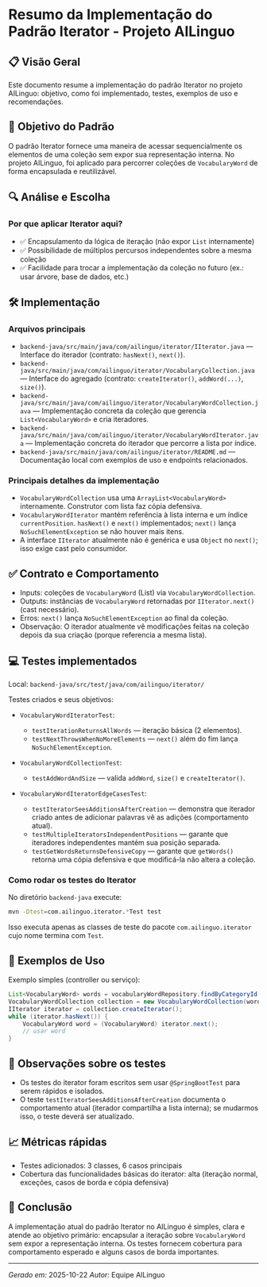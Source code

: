 # Resumo da Implementação do Padrão Iterator - Projeto AILinguo

## 📋 Visão Geral

Este documento resume a implementação do padrão Iterator no projeto AILinguo: objetivo, como foi implementado, testes, exemplos de uso e recomendações.

## 🎯 Objetivo do Padrão

O padrão Iterator fornece uma maneira de acessar sequencialmente os elementos de uma coleção sem expor sua representação interna. No projeto AILinguo, foi aplicado para percorrer coleções de `VocabularyWord` de forma encapsulada e reutilizável.

## 🔍 Análise e Escolha

### Por que aplicar Iterator aqui?
- ✅ Encapsulamento da lógica de iteração (não expor `List` internamente)
- ✅ Possibilidade de múltiplos percursos independentes sobre a mesma coleção
- ✅ Facilidade para trocar a implementação da coleção no futuro (ex.: usar árvore, base de dados, etc.)

## 🛠️ Implementação

### Arquivos principais
- `backend-java/src/main/java/com/ailinguo/iterator/IIterator.java` — Interface do iterador (contrato: `hasNext()`, `next()`).
- `backend-java/src/main/java/com/ailinguo/iterator/VocabularyCollection.java` — Interface do agregado (contrato: `createIterator()`, `addWord(...)`, `size()`).
- `backend-java/src/main/java/com/ailinguo/iterator/VocabularyWordCollection.java` — Implementação concreta da coleção que gerencia `List<VocabularyWord>` e cria iteradores.
- `backend-java/src/main/java/com/ailinguo/iterator/VocabularyWordIterator.java` — Implementação concreta do iterador que percorre a lista por índice.
- `backend-java/src/main/java/com/ailinguo/iterator/README.md` — Documentação local com exemplos de uso e endpoints relacionados.

### Principais detalhes da implementação
- `VocabularyWordCollection` usa uma `ArrayList<VocabularyWord>` internamente. Construtor com lista faz cópia defensiva.
- `VocabularyWordIterator` mantém referência à lista interna e um índice `currentPosition`. `hasNext()` e `next()` implementados; `next()` lança `NoSuchElementException` se não houver mais itens.
- A interface `IIterator` atualmente não é genérica e usa `Object` no `next()`; isso exige cast pelo consumidor.

## ✅ Contrato e Comportamento
- Inputs: coleções de `VocabularyWord` (List<VocabularyWord>) via `VocabularyWordCollection`.
- Outputs: instâncias de `VocabularyWord` retornadas por `IIterator.next()` (cast necessário).
- Erros: `next()` lança `NoSuchElementException` ao final da coleção.
- Observação: O iterador atualmente vê modificações feitas na coleção depois da sua criação (porque referencia a mesma lista).

## 💻 Testes implementados
Local: `backend-java/src/test/java/com/ailinguo/iterator/`

Testes criados e seus objetivos:
- `VocabularyWordIteratorTest`:
  - `testIterationReturnsAllWords` — iteração básica (2 elementos).
  - `testNextThrowsWhenNoMoreElements` — `next()` além do fim lança `NoSuchElementException`.

- `VocabularyWordCollectionTest`:
  - `testAddWordAndSize` — valida `addWord`, `size()` e `createIterator()`.

- `VocabularyWordIteratorEdgeCasesTest`:
  - `testIteratorSeesAdditionsAfterCreation` — demonstra que iterador criado antes de adicionar palavras vê as adições (comportamento atual).
  - `testMultipleIteratorsIndependentPositions` — garante que iteradores independentes mantém sua posição separada.
  - `testGetWordsReturnsDefensiveCopy` — garante que `getWords()` retorna uma cópia defensiva e que modificá-la não altera a coleção.

### Como rodar os testes do Iterator
No diretório `backend-java` execute:

```bash
mvn -Dtest=com.ailinguo.iterator.*Test test
```

Isso executa apenas as classes de teste do pacote `com.ailinguo.iterator` cujo nome termina com `Test`.

## 📌 Exemplos de Uso
Exemplo simples (controller ou serviço):

```java
List<VocabularyWord> words = vocabularyWordRepository.findByCategoryId(categoryId);
VocabularyWordCollection collection = new VocabularyWordCollection(words);
IIterator iterator = collection.createIterator();
while (iterator.hasNext()) {
    VocabularyWord word = (VocabularyWord) iterator.next();
    // usar word
}
```

## 🧪 Observações sobre os testes
- Os testes do iterator foram escritos sem usar `@SpringBootTest` para serem rápidos e isolados.
- O teste `testIteratorSeesAdditionsAfterCreation` documenta o comportamento atual (iterador compartilha a lista interna); se mudarmos isso, o teste deverá ser atualizado.




## 📈 Métricas rápidas
- Testes adicionados: 3 classes, 6 casos principais
- Cobertura das funcionalidades básicas do iterator: alta (iteração normal, exceções, casos de borda e cópia defensiva)

## 🧾 Conclusão
A implementação atual do padrão Iterator no AILinguo é simples, clara e atende ao objetivo primário: encapsular a iteração sobre `VocabularyWord` sem expor a representação interna. Os testes fornecem cobertura para comportamento esperado e alguns casos de borda importantes. 

---
*Gerado em:* 2025-10-22
*Autor:* Equipe AILinguo 
